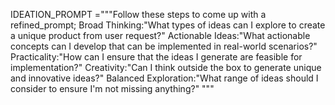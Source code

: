 IDEATION_PROMPT ="""Follow these steps to come up with a refined_prompt;
Broad Thinking:"What types of ideas can I explore to create a unique product from user request?"
Actionable Ideas:"What actionable concepts can I develop that can be implemented in real-world scenarios?"
Practicality:"How can I ensure that the ideas I generate are feasible for implementation?"
Creativity:"Can I think outside the box to generate unique and innovative ideas?"
Balanced Exploration:"What range of ideas should I consider to ensure I'm not missing anything?"   """